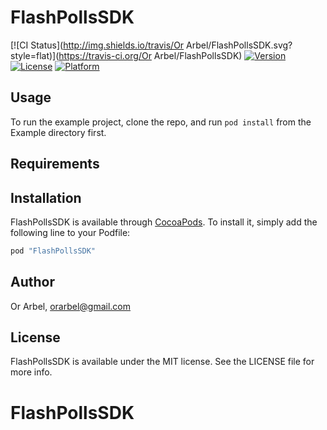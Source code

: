 # FlashPollsSDK

[![CI Status](http://img.shields.io/travis/Or Arbel/FlashPollsSDK.svg?style=flat)](https://travis-ci.org/Or Arbel/FlashPollsSDK)
[![Version](https://img.shields.io/cocoapods/v/FlashPollsSDK.svg?style=flat)](http://cocoapods.org/pods/FlashPollsSDK)
[![License](https://img.shields.io/cocoapods/l/FlashPollsSDK.svg?style=flat)](http://cocoapods.org/pods/FlashPollsSDK)
[![Platform](https://img.shields.io/cocoapods/p/FlashPollsSDK.svg?style=flat)](http://cocoapods.org/pods/FlashPollsSDK)

## Usage

To run the example project, clone the repo, and run `pod install` from the Example directory first.

## Requirements

## Installation

FlashPollsSDK is available through [CocoaPods](http://cocoapods.org). To install
it, simply add the following line to your Podfile:

```ruby
pod "FlashPollsSDK"
```

## Author

Or Arbel, orarbel@gmail.com

## License

FlashPollsSDK is available under the MIT license. See the LICENSE file for more info.
# FlashPollsSDK
